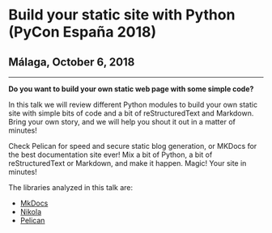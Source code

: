 # Build your static site with Python (PyCon España 2018)
## Málaga, October 6, 2018
---

**Do you want to build your own static web page with some simple code?**

In this talk we will review different Python modules to build your own static site with simple bits of code and a bit of reStructuredText and Markdown. Bring your own story, and we will help you shout it out in a matter of minutes!

Check Pelican for speed and secure static blog generation, or MKDocs for the best documentation site ever! Mix a bit of Python, a bit of reStructuredText or Markdown, and make it happen. Magic! Your site in minutes!

The libraries analyzed in this talk are:
- [MkDocs](https://mkdocs.org/)
- [Nikola](https://getnikola.com/)
- [Pelican](https://blog.getpelican.com/)
